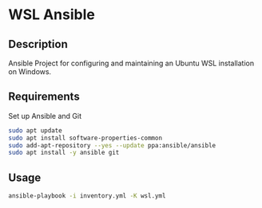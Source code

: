 # WSL Ansible

## Description
Ansible Project for configuring and maintaining an Ubuntu WSL installation on Windows.

## Requirements
Set up Ansible and Git
```bash
sudo apt update
sudo apt install software-properties-common
sudo add-apt-repository --yes --update ppa:ansible/ansible
sudo apt install -y ansible git
```

## Usage
```bash
ansible-playbook -i inventory.yml -K wsl.yml
```
